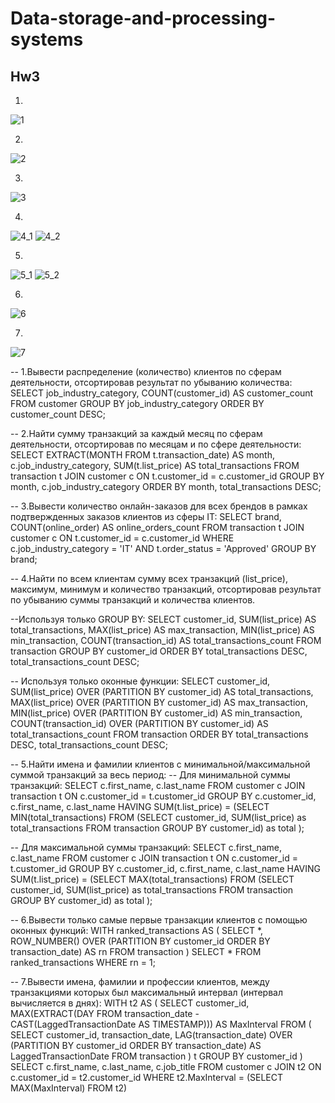 # Data-storage-and-processing-systems
## Hw3
1.
![1](https://github.com/ugodina-elizaveta/Data-storage-and-processing-systems/assets/108820578/f2dd0f8a-14d2-4f18-bf7e-b477b6b1c6c7)

2.
![2](https://github.com/ugodina-elizaveta/Data-storage-and-processing-systems/assets/108820578/033db3fa-8e64-4305-8fa1-659f8f7bde1e)

3.
![3](https://github.com/ugodina-elizaveta/Data-storage-and-processing-systems/assets/108820578/c7309ce4-c50d-4197-9644-20f2756c2b85)

4.
![4_1](https://github.com/ugodina-elizaveta/Data-storage-and-processing-systems/assets/108820578/0f6b7a34-3849-43e7-a67b-087dcac0a9c8)
![4_2](https://github.com/ugodina-elizaveta/Data-storage-and-processing-systems/assets/108820578/47a23a18-822a-4460-a5d5-1efd7356397c)

5.
![5_1](https://github.com/ugodina-elizaveta/Data-storage-and-processing-systems/assets/108820578/bbc19942-16f1-4829-878d-4adc015eefc7)
![5_2](https://github.com/ugodina-elizaveta/Data-storage-and-processing-systems/assets/108820578/0344b953-cf69-4b6d-a3f9-7bd77d4700f3)


6.
![6](https://github.com/ugodina-elizaveta/Data-storage-and-processing-systems/assets/108820578/3c8abd12-b92a-4bb9-a895-a16a25fb4dba)

7.
![7](https://github.com/ugodina-elizaveta/Data-storage-and-processing-systems/assets/108820578/2f681ed6-5321-4bdf-a519-40f37b4919a6)


-- 1.Вывести распределение (количество) клиентов по сферам деятельности, отсортировав результат по убыванию количества:
SELECT job_industry_category, COUNT(customer_id) AS customer_count
FROM customer
GROUP BY job_industry_category
ORDER BY customer_count DESC;

-- 2.Найти сумму транзакций за каждый месяц по сферам деятельности, отсортировав по месяцам и по сфере деятельности:
SELECT EXTRACT(MONTH FROM t.transaction_date) AS month,
       c.job_industry_category,
       SUM(t.list_price) AS total_transactions
FROM transaction t
JOIN customer c ON t.customer_id = c.customer_id
GROUP BY month, c.job_industry_category
ORDER BY month, total_transactions DESC;

-- 3.Вывести количество онлайн-заказов для всех брендов в рамках подтвержденных заказов клиентов из сферы IT:
SELECT brand, COUNT(online_order) AS online_orders_count
FROM transaction t
JOIN customer c ON t.customer_id = c.customer_id
WHERE c.job_industry_category = 'IT' AND t.order_status = 'Approved'
GROUP BY brand;

-- 4.Найти по всем клиентам сумму всех транзакций (list_price), максимум, минимум и количество транзакций, отсортировав результат по убыванию суммы транзакций и количества клиентов.

--Используя только GROUP BY:
SELECT customer_id,
       SUM(list_price) AS total_transactions,
       MAX(list_price) AS max_transaction,
       MIN(list_price) AS min_transaction,
       COUNT(transaction_id) AS total_transactions_count
FROM transaction
GROUP BY customer_id
ORDER BY total_transactions DESC, total_transactions_count DESC;

-- Используя только оконные функции:
SELECT customer_id,
       SUM(list_price) OVER (PARTITION BY customer_id) AS total_transactions,
       MAX(list_price) OVER (PARTITION BY customer_id) AS max_transaction,
       MIN(list_price) OVER (PARTITION BY customer_id) AS min_transaction,
       COUNT(transaction_id) OVER (PARTITION BY customer_id) AS total_transactions_count
FROM transaction
ORDER BY total_transactions DESC, total_transactions_count DESC;

-- 5.Найти имена и фамилии клиентов с минимальной/максимальной суммой транзакций за весь период:
-- Для минимальной суммы транзакций:
SELECT c.first_name, c.last_name
FROM customer c
JOIN transaction t ON c.customer_id = t.customer_id
GROUP BY c.customer_id, c.first_name, c.last_name
HAVING SUM(t.list_price) = (SELECT MIN(total_transactions) FROM 
    (SELECT customer_id, SUM(list_price) as total_transactions
    FROM transaction
    GROUP BY customer_id) as total
);

-- Для максимальной суммы транзакций: 
SELECT c.first_name, c.last_name
FROM customer c
JOIN transaction t ON c.customer_id = t.customer_id
GROUP BY c.customer_id, c.first_name, c.last_name
HAVING SUM(t.list_price) = (SELECT MAX(total_transactions) FROM 
    (SELECT customer_id, SUM(list_price) as total_transactions
    FROM transaction
    GROUP BY customer_id) as total
);

-- 6.Вывести только самые первые транзакции клиентов с помощью оконных функций:
WITH ranked_transactions AS (
    SELECT *,
           ROW_NUMBER() OVER (PARTITION BY customer_id ORDER BY transaction_date) AS rn
    FROM transaction
)
SELECT *
FROM ranked_transactions
WHERE rn = 1;

-- 7.Вывести имена, фамилии и профессии клиентов, между транзакциями которых был максимальный интервал (интервал вычисляется в днях):
WITH t2 AS (
  SELECT customer_id, MAX(EXTRACT(DAY FROM transaction_date - CAST(LaggedTransactionDate AS TIMESTAMP))) AS MaxInterval
  FROM (
    SELECT customer_id, transaction_date, LAG(transaction_date) OVER (PARTITION BY customer_id ORDER BY transaction_date) AS LaggedTransactionDate
    FROM transaction
  ) t
  GROUP BY customer_id
)
SELECT c.first_name, c.last_name, c.job_title
FROM customer c
JOIN t2 ON c.customer_id = t2.customer_id
WHERE t2.MaxInterval = (SELECT MAX(MaxInterval) FROM t2)
